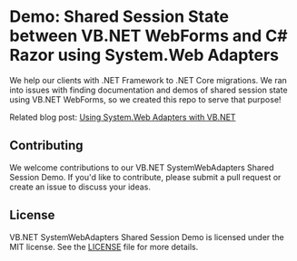 # Demo: Shared Session State between VB.NET WebForms and C# Razor using System.Web Adapters

We help our clients with .NET Framework to .NET Core migrations. We ran into issues with finding documentation and demos of shared session state using VB.NET WebForms, so we created this repo to serve that purpose!

Related blog post: [Using System.Web Adapters with VB.NET](https://blog.nimblepros.com/blogs/system-web-adapters-with-vb-net/)

## Contributing

We welcome contributions to our VB.NET SystemWebAdapters Shared Session Demo. If you'd like to contribute, please submit a pull request or create an issue to discuss your ideas.

## License

VB.NET SystemWebAdapters Shared Session Demo is licensed under the MIT license. See the [LICENSE](./LICENSE.md) file for more details.
